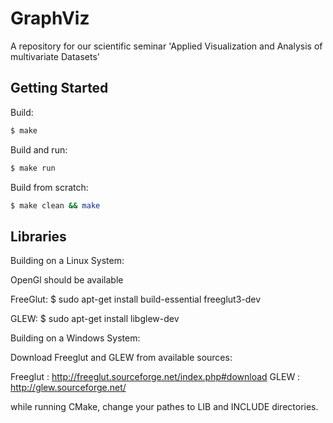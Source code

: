 # GraphViz
A repository for our scientific seminar 'Applied Visualization and Analysis of multivariate Datasets'

## Getting Started

Build:
```sh
$ make
```

Build and run:
```sh
$ make run
```

Build from scratch:
```sh
$ make clean && make
```

## Libraries

Building on a Linux System:

OpenGl should be available

FreeGlut:
$ sudo apt-get install build-essential freeglut3-dev

GLEW:
$ sudo apt-get install libglew-dev

Building on a Windows System:

Download Freeglut and GLEW from available sources:

Freeglut : 	http://freeglut.sourceforge.net/index.php#download
GLEW : 		http://glew.sourceforge.net/

while running CMake, change your pathes to LIB and INCLUDE directories.
